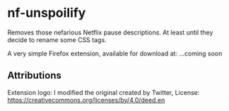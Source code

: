# nf-unspoilify
Removes those nefarious Netflix pause descriptions. At least until they decide to rename some CSS tags.

A very simple Firefox extension, available for download at: ...coming soon

## Attributions
Extension logo: I modified the original created by Twitter, License: https://creativecommons.org/licenses/by/4.0/deed.en